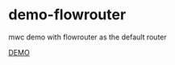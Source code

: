 # demo-flowrouter

mwc demo with flowrouter as the default router

<a href="http://mwc-flow.meteor.com" target="_blank">DEMO</a>
